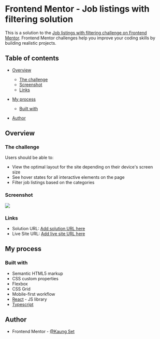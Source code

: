 # Frontend Mentor - Job listings with filtering solution

This is a solution to the [Job listings with filtering challenge on Frontend Mentor](https://www.frontendmentor.io/challenges/job-listings-with-filtering-ivstIPCt). Frontend Mentor challenges help you improve your coding skills by building realistic projects. 

## Table of contents

- [Overview](#overview)
  - [The challenge](#the-challenge)
  - [Screenshot](#screenshot)
  - [Links](#links)
- [My process](#my-process)
  - [Built with](#built-with)
 
- [Author](#author)


## Overview

### The challenge

Users should be able to:

- View the optimal layout for the site depending on their device's screen size
- See hover states for all interactive elements on the page
- Filter job listings based on the categories

### Screenshot

![](./screenshot.jpg)


### Links

- Solution URL: [Add solution URL here](https://your-solution-url.com)
- Live Site URL: [Add live site URL here](https://your-live-site-url.com)

## My process

### Built with

- Semantic HTML5 markup
- CSS custom properties
- Flexbox
- CSS Grid
- Mobile-first workflow
- [React](https://reactjs.org/) - JS library
- [Typescript](https://www.typescriptlang.org/)


## Author

- Frontend Mentor - [@Kaung Set](https://www.frontendmentor.io/profile/erke31-2)

